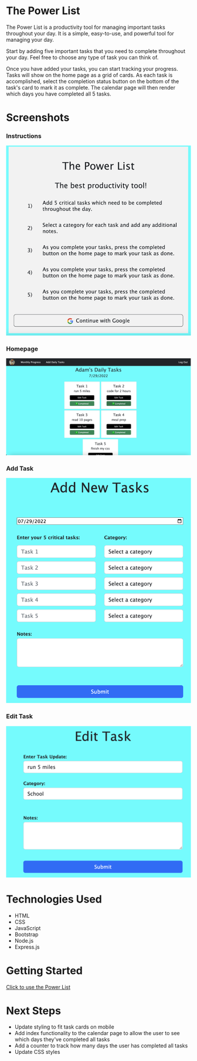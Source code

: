 # The Power List
The Power List is a productivity tool for managing important tasks throughout your day. It is a simple, easy-to-use, and powerful tool for managing your day.  
  
Start by adding five important tasks that you need to complete throughout your day. Feel free to choose any type of task you can think of.  
  
Once you have added your tasks, you can start tracking your progress. Tasks will show on the home page as a grid of cards. As each task is accomplished, select the completion status button on the bottom of the task's card to mark it as complete. The calendar page will then render which days you have completed all 5 tasks. 

# Screenshots
### Instructions 
![Instructions](screenshots/instructions.png)

### Homepage
![Homepage](screenshots/show-task.png)

### Add Task
![Add Task](screenshots/add-tasks.png)

### Edit Task
![Edit Task](screenshots/edit-tasks.png)

# Technologies Used
- HTML
- CSS
- JavaScript
- Bootstrap
- Node.js
- Express.js

# Getting Started
[Click to use the Power List](https://power-list.azurewebsites.net/)

# Next Steps
- Update styling to fit task cards on mobile
- Add index functionality to the calendar page to allow the user to see which days they've completed all tasks
- Add a counter to track how many days the user has completed all tasks
- Update CSS styles 